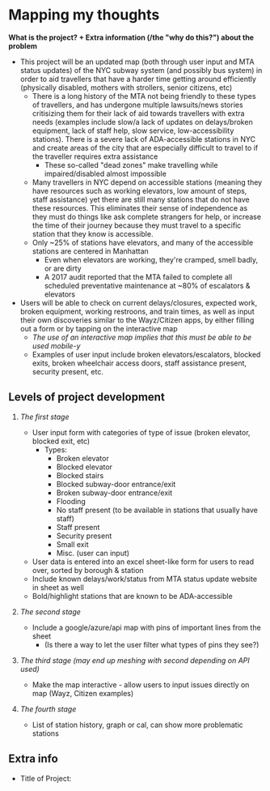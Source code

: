 # Mapping my thoughts

**What is the project? + Extra information (/the "why do this?") about the problem**
- This project will be an updated map (both through user input and MTA status updates) of the NYC subway system (and possibly bus system) in order to aid travellers that have a harder time getting around efficiently (physically disabled, mothers with strollers, senior citizens, etc)
    - There is a long history of the MTA not being friendly to these types of travellers, and has undergone multiple lawsuits/news stories critisizing them for their lack of aid towards travellers with extra needs (examples include slow/a lack of updates on delays/broken equipment, lack of staff help, slow service, low-accessibility stations). There is a severe lack of ADA-accessible stations in NYC and create areas of the city that are especially difficult to travel to if the traveller requires extra assistance
        - These so-called "dead zones" make travelling while impaired/disabled almost impossible
    - Many travellers in NYC depend on accessible stations (meaning they have resources such as working elevators, low amount of steps, staff assistance) yet there are still many stations that do not have these resources. This eliminates their sense of independence as they must do things like ask complete strangers for help, or increase the time of their journey because they must travel to a specific station that they know is accessible.
    - Only ~25% of stations have elevators, and many of the accessible stations are centered in Manhattan
        - Even when elevators are working, they're cramped, smell badly, or are dirty
        - A 2017 audit reported that the MTA failed to complete all scheduled preventative maintenance at ~80% of escalators & elevators
- Users will be able to check on current delays/closures, expected work, broken equipment, working restroons, and train times, as well as input their own discoveries similar to the Wayz/Citizen apps, by either filling out a form or by tapping on the interactive map
    - *The use of an interactive map implies that this must be able to be used mobile-y*
    - Examples of user input include broken elevators/escalators, blocked exits, broken wheelchair access doors, staff assistance present, security present, etc.


## Levels of project development
1. *The first stage*
    - User input form with categories of type of issue (broken elevator, blocked exit, etc)
        - Types:
            - Broken elevator
            - Blocked elevator
            - Blocked stairs
            - Blocked subway-door entrance/exit
            - Broken subway-door entrance/exit
            - Flooding
            - No staff present (to be available in stations that usually have staff)
            - Staff present
            - Security present
            - Small exit
            - Misc. (user can input)
    - User data is entered into an excel sheet-like form for users to read over, sorted by borough & station
    - Include known delays/work/status from MTA status update website in sheet as well
    - Bold/highlight stations that are known to be ADA-accessible

2. *The second stage*
    - Include a google/azure/api map with pins of important lines from the sheet
        - (Is there a way to let the user filter what types of pins they see?)

3. *The third stage (may end up meshing with second depending on API used)*
    - Make the map interactive - allow users to input issues directly on map (Wayz, Citizen examples)

4. *The fourth stage*
    - List of station history, graph or cal, can show more problematic stations
    

## Extra info
- Title of Project: 